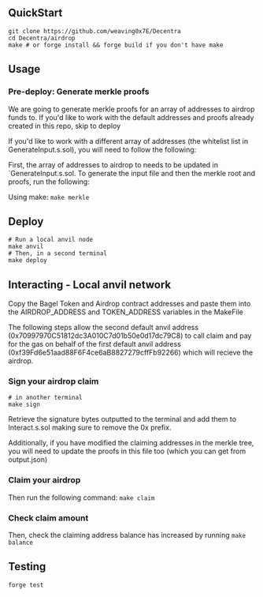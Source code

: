## QuickStart
```
git clone https://github.com/weaving0x7E/Decentra
cd Decentra/airdrop
make # or forge install && forge build if you don't have make 
```

## Usage
### Pre-deploy: Generate merkle proofs
We are going to generate merkle proofs for an array of addresses to airdrop funds to. If you'd like to work with the default addresses and proofs already created in this repo, skip to deploy

If you'd like to work with a different array of addresses (the whitelist list in GenerateInput.s.sol), you will need to follow the following:

First, the array of addresses to airdrop to needs to be updated in `GenerateInput.s.sol. To generate the input file and then the merkle root and proofs, run the following:

Using make:
```make merkle```

## Deploy
```
# Run a local anvil node
make anvil
# Then, in a second terminal
make deploy
```

## Interacting - Local anvil network
Copy the Bagel Token and Airdrop contract addresses and paste them into the AIRDROP_ADDRESS and TOKEN_ADDRESS variables in the MakeFile

The following steps allow the second default anvil address (0x70997970C51812dc3A010C7d01b50e0d17dc79C8) to call claim and pay for the gas on behalf of the first default anvil address (0xf39Fd6e51aad88F6F4ce6aB8827279cffFb92266) which will recieve the airdrop.


### Sign your airdrop claim
```
# in another terminal
make sign
```
Retrieve the signature bytes outputted to the terminal and add them to Interact.s.sol making sure to remove the 0x prefix.

Additionally, if you have modified the claiming addresses in the merkle tree, you will need to update the proofs in this file too (which you can get from output.json)

### Claim your airdrop
Then run the following command:
```make claim```

### Check claim amount
Then, check the claiming address balance has increased by running
```make balance```

## Testing
```forge test```